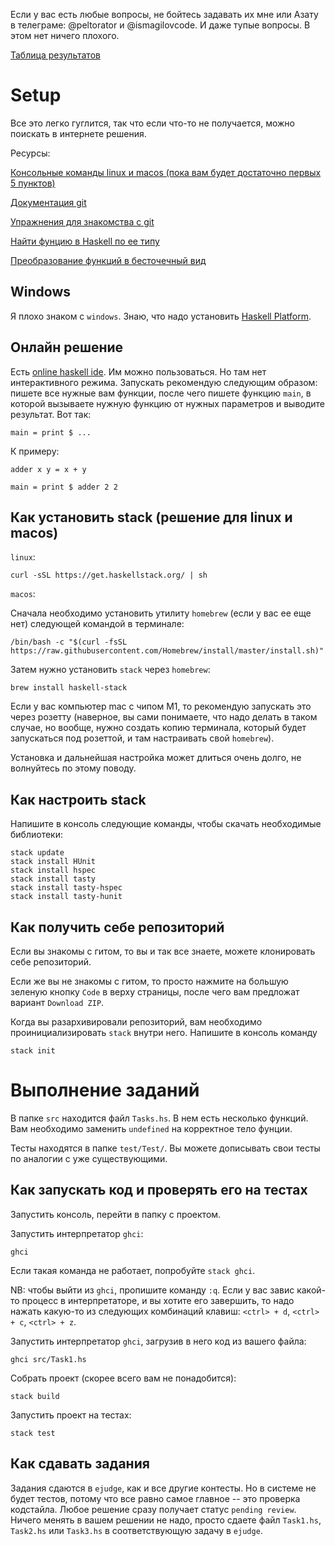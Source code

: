 Если у вас есть любые вопросы, не бойтесь задавать их мне или Азату в телеграме: @peltorator и @ismagilovcode. И даже тупые вопросы. В этом нет ничего плохого.

[Таблица результатов](https://docs.google.com/spreadsheets/d/1A8Fnmksnk_1XNDi7NWF6d9PUVuEA60NJl1NgLANrb1k/edit?usp=sharing)

# Setup

Все это легко гуглится, так что если что-то не получается, можно поискать в интернете решения.

Ресурсы:

[Консольные команды linux и macos (пока вам будет достаточно первых 5 пунктов)](https://omgubuntu.ru/basic-linux-commands-for-beginners/)

[Документация git](https://git-scm.com/book/ru/v2)

[Упражнения для знакомства с git](https://gitexercises.fracz.com/)

[Найти фунцию в Haskell по ее типу](https://hoogle.haskell.org/)

[Преобразование функций в бесточечный вид](http://pointfree.io/)

## Windows

Я плохо знаком с `windows`. Знаю, что надо установить [Haskell Platform](https://www.haskell.org/platform/).

## Онлайн решение

Есть [online haskell ide](https://rextester.com/l/haskell_online_compiler). Им можно пользоваться. Но там нет интерактивного режима. Запускать рекомендую следующим образом: пишете все нужные вам функции, после чего пишете функцию `main`, в которой вызываете нужную функцию от нужных параметров и выводите результат. Вот так:

```
main = print $ ...
```

К примеру:

```
adder x y = x + y

main = print $ adder 2 2
```

## Как установить stack (решение для linux и macos)

`linux`:

```
curl -sSL https://get.haskellstack.org/ | sh
```

`macos`:

Сначала необходимо установить утилиту `homebrew` (если у вас ее еще нет) следующей командой в терминале:

```
/bin/bash -c "$(curl -fsSL https://raw.githubusercontent.com/Homebrew/install/master/install.sh)"
```

Затем нужно установить `stack` через `homebrew`:

```
brew install haskell-stack
```

Если у вас компьютер mac с чипом M1, то рекомендую запускать это через розетту (наверное, вы сами понимаете, что надо делать в таком случае, но вообще, нужно создать копию терминала, который будет запускаться под розеттой, и там настраивать свой `homebrew`).

Установка и дальнейшая настройка может длиться очень долго, не волнуйтесь по этому поводу.

## Как настроить stack

Напишите в консоль следующие команды, чтобы скачать необходимые библиотеки:

```
stack update
stack install HUnit
stack install hspec
stack install tasty
stack install tasty-hspec
stack install tasty-hunit
```

## Как получить себе репозиторий

Если вы знакомы с гитом, то вы и так все знаете, можете клонировать себе репозиторий.

Если же вы не знакомы с гитом, то просто нажмите на большую зеленую кнопку `Code` в верху страницы, после чего вам предложат вариант `Download ZIP`.

Когда вы разархивировали репозиторий, вам необходимо проинициализировать `stack` внутри него.
Напишите в консоль команду

```
stack init
```

# Выполнение заданий

В папке `src` находится файл `Tasks.hs`.
В нем есть несколько функций. Вам необходимо заменить `undefined` на корректное тело фунции.

Тесты находятся в папке `test/Test/`. Вы можете дописывать свои тесты по аналогии с уже существующими.

## Как запускать код и проверять его на тестах

Запустить консоль, перейти в папку с проектом.

Запустить интерпретатор `ghci`:

```
ghci
```

Если такая команда не работает, попробуйте `stack ghci`.

NB: чтобы выйти из `ghci`, пропишите команду `:q`.
Если у вас завис какой-то процесс в интерпретаторе, и вы хотите его завершить, то надо нажать какую-то из следующих комбинаций клавиш:
`<ctrl> + d`, `<ctrl> + c`, `<ctrl> + z`.

Запустить интерпретатор `ghci`, загрузив в него код из вашего файла:

```
ghci src/Task1.hs
```

Собрать проект (скорее всего вам не понадобится):

```
stack build
```

Запустить проект на тестах:

```
stack test
```


## Как сдавать задания

Задания сдаются в `ejudge`, как и все другие контесты. Но в системе не будет тестов, потому что все равно самое главное -- это проверка кодстайла. Любое решение сразу получает статус `pending review`. Ничего менять в вашем решении не надо, просто сдаете файл `Task1.hs`, `Task2.hs` или `Task3.hs` в соответствующую задачу в `ejudge`.
